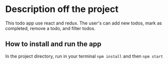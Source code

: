 # Description off the project

This todo app use react and redux. The user's can add new todos, mark as completed, remove a todo, and filter todos.

## How to install and run the app
In the project directory, run in your terminal `npm install` and then `npm start`



